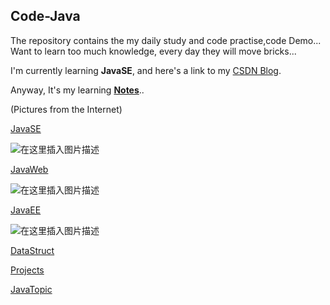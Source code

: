 ## Code-Java
The repository contains the my daily study and code practise,code Demo...
﻿Want to learn too much knowledge, every day they will move bricks...

I'm currently learning **JavaSE**, and here's a link to my  [CSDN Blog](https://blog.csdn.net/weixin_43232955).

Anyway, It's my learning [**Notes**](https://github.com/IQQcode/Code-and-Notes/tree/master/Notes)..

(Pictures from the Internet)

[JavaSE](https://github.com/IQQcode/Code-Java/tree/master/JavaSE)

![在这里插入图片描述](https://img-blog.csdnimg.cn/20190823100530105.jpg?x-oss-process=image/watermark,type_ZmFuZ3poZW5naGVpdGk,shadow_10,text_aHR0cHM6Ly9ibG9nLmNzZG4ubmV0L3dlaXhpbl80MzIzMjk1NQ==,size_16,color_FFFFFF,t_70)

[JavaWeb](https://github.com/IQQcode/Code-Java/tree/master/JavaWeb)

![在这里插入图片描述](https://img-blog.csdnimg.cn/20190823100546546.gif)

[JavaEE](https://github.com/IQQcode/Code-Java/tree/master/Java%20EE)

![在这里插入图片描述](https://img-blog.csdnimg.cn/20190823100601897.gif)

[DataStruct](https://github.com/IQQcode/Code-Java/tree/master/Data%20Structure)

[Projects](https://github.com/IQQcode/Code-Java/tree/master/Projects)

[JavaTopic](https://github.com/IQQcode/Code-Java/tree/master/JavaTopic/)

